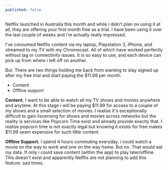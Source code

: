 ```yaml
---
published: false
---
```


Netflix launched in Australia this month and while i didn't plan on using it at all, they are offering your first month free as a trial. I have been using it over the last couple of weeks and i'm actually really impressed.

I've consumed Netflix content via my laptop, Playstation 3, iPhone, and streamed to my TV with my Chromecast. All of which have worked perfectly without lag or connectivity issues. It is so easy to use, and each device can pick up from where i left off on another.

But. There are two things holding me back from wanting to stay signed up after my free trial and start paying the $11.99 per month. 

- Content
- Offline support

**Content.** I want to be able to watch all my TV shows and movies anywhere and anytime. At this stage i will be paying $11.99 for access to a couple of my shows and a small selection of movies. I realise it's exceptionally difficult to gain liscensing for shows and movies across networks but the reality is services like Popcorn Time exist and already provide exactly that. I realise popcorn time is not exactly legal but knowing it exists for free makes $11.99 seem expensive for such little content.

**Offline Support.** I spend 4 hours commuting everyday. i could watch a movie on the way to work and one on the way home. But no. That would eat my data. If only i could save content (within the app) to play later/offline. This doesn't exist and apparently Netflix are not planning to add this feature. sad times.


